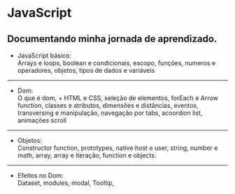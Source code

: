 # JavaScript

## Documentando minha jornada de aprendizado.

- JavaScript básico:
  <br>
  Arrays e loops, boolean e condicionais, escopo, funções, numeros e operadores, objetos, tipos de dados e variáveis

---

- Dom:
  <br>
  O que é dom, + HTML e CSS, seleção de elementos, forEach e Arrow function, classes e atributos, dimensões e distâncias, eventos, transversing e manipulação, navegação por tabs, acoordion list, animações scroll

---

- Objetos:
  <br>
  Constructor function, prototypes, native host e user, string, number e math, array, array e iteração, function e objects.

---

- Efeitos no Dom:
  <br>
  Dataset, modules, modal, Tooltip,
